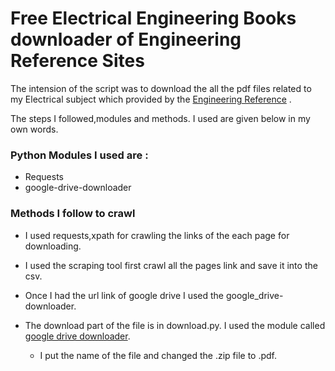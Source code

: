 # Free Electrical Engineering Books downloader of Engineering Reference Sites
 
The intension of the script was to download the all the pdf files
related to my Electrical subject which provided by the [Engineering Reference](https://www.engineerrefe.com/search/label/english%20electrical?&max-results=9)
.


The steps I followed,modules and methods.  I used  are given below in my own words.

### Python Modules I used are :
* Requests
* google-drive-downloader
### Methods I follow to crawl
* I used requests,xpath for crawling the links of the each page for downloading.
* I used the scraping tool first crawl all the pages link and save it into the csv.
* Once I had the url link of google drive I used the google_drive-downloader.


* The download part of the file is in download.py. I used the module called [google drive downloader](https://github.com/ndrplz/google-drive-downloader/).
	* I put the name of the file and changed the .zip file to .pdf. 

